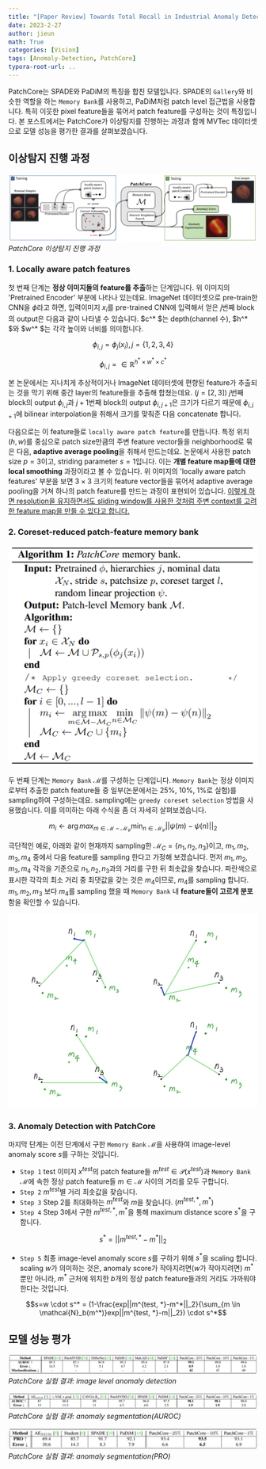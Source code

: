 ```yaml
---
title: "[Paper Review] Towards Total Recall in Industrial Anomaly Detection"
date: 2023-2-27
author: jieun
math: True
categories: [Vision]
tags: [Anomaly-Detection, PatchCore]
typora-root-url: ..
---
```


PatchCore는 SPADE와 PaDiM의 특징을 합친 모델입니다. SPADE의 `Gallery`와 비슷한 역할을 하는 `Memory Bank`를 사용하고, PaDiM처럼 patch level 접근법을 사용합니다. 특히 이웃한 pixel feature들을 묶어서 patch feature를 구성하는 것이 특징입니다. 본 포스트에서는 PatchCore가 이상탐지를 진행하는 과정과 함께 MVTec 데이터셋으로 모델 성능을 평가한 결과를 살펴보겠습니다.



## 이상탐지 진행 과정

![](/assets/img/ad/patchcore.jpg)
_PatchCore 이상탐지 진행 과정_

### 1. Locally aware patch features

첫 번째 단계는 **정상 이미지들의 feature를 추출**하는 단계입니다. 위 이미지의 'Pretrained Encoder' 부분에 나타나 있는데요. ImageNet 데이터셋으로 pre-train한 CNN을 $\phi$라고 하면, 입력이미지 $x_i$를 pre-trained CNN에 입력해서 얻은 $j$번째 block의 output은 다음과 같이 나타낼 수 있습니다. $c^* $는 depth(channel 수), $h^* $와 $w^* $는 각각 높이와 너비를 의미합니다.

$$\phi_{i,j}=\phi_j(x_i), j=\{ 1,2,3,4 \}$$ 

$$\phi_{i,j}= \in \mathbb{R}^{h^* \times w^* \times c^*}$$

본 논문에서는 지나치게 추상적이거나 ImageNet 데이터셋에 편향된 feature가 추출되는 것을 막기 위해 중간 layer의 feature들을 추출해 합쳤는데요. ($j=[2,3]$)  $j$번째 block의 output $\phi_{i,j}$과 $j+1$번째 block의 output $\phi_{i,j+1}$은 크기가 다르기 때문에 $\phi_{i,j+1}$에 bilinear interpolation을 취해서 크기를 맞춰준 다음 concatenate 합니다.

다음으로는 이 feature들로 `locally aware patch feature`를 만듭니다. 특정 위치 $(h,w)$를 중심으로 patch size만큼의 주변 feature vector들을 neighborhood로 묶은 다음, **adaptive average pooling**을 취해서 만드는데요. 논문에서 사용한 patch size $p=3$이고, striding parameter $s=1$입니다. 이는 **개별 feature map들에 대한 local smoothing** 과정이라고 볼 수 있습니다. 위 이미지의 'locally aware patch features' 부분을 보면 $3 \times 3$ 크기의 feature vector들을 묶어서 adaptive average pooling을 거쳐 하나의 patch feature를 만드는 과정이 표현되어 있습니다. <u>이렇게 하면 resolution을 유지하면서도 sliding window를 사용한 것처럼 주변 context를 고려한 feature map을 만들 수 있다고 합니다.</u>

### 2. Coreset-reduced patch-feature memory bank

![](/assets/img/ad/mb.jpg)

두 번째 단계는 `Memory Bank` $\mathcal{M}$를 구성하는 단계입니다. `Memory Bank`는 정상 이미지로부터 추출한 patch feature들 중 일부(논문에서는 25%, 10%, 1%로 실험)를 sampling하여 구성하는데요. sampling에는 `greedy coreset selection` 방법을 사용했습니다. 이를 의미하는 아래 수식을 좀 더 자세히 살펴보겠습니다.

$$m_i \leftarrow \arg max_{m \in {\mathcal{M} - \mathcal{M_C}}}\min_{n \in \mathcal{M_C}} ||\psi(m)-\psi(n)||_2$$

극단적인 예로, 아래와 같이 현재까지 sampling한 $\mathcal{M}_C= \{ n_1, n_2, n_3 \}$이고, $m_1, m_2, m_3, m_4$ 중에서 다음 feature를 sampling 한다고 가정해 보겠습니다. 먼저 $m_1, m_2, m_3, m_4$ 각각을 기준으로 $n_1, n_2, n_3$과의 거리를 구한 뒤 최솟값을 찾습니다. 파란색으로 표시한 각각의 최소 거리 중 최댓값을 갖는 것은 $m_4$이므로, $m_4$를 sampling 합니다. $m_1, m_2, m_3$ 보다 $m_4$를 sampling 했을 때 `Memory Bank` 내 **feature들이 고르게 분포**함을 확인할 수 있습니다.

![](/assets/img/ad/mb2.jpeg)

### 3. Anomaly Detection with PatchCore

마지막 단계는 이전 단계에서 구한 `Memory Bank` $\mathcal{M}$을 사용하여 image-level anomaly score $s$를 구하는 것입니다.

- `Step 1` test 이미지 $x^{test}$의 patch feature들 $m^{test} \in \mathcal{P}(x^{test})$과 `Memory Bank` $\mathcal{M}$에 속한 정상 patch feature들 $m \in \mathcal{M}$ 사이의 거리를 모두 구합니다.
- `Step 2` $m^{test}$별 거리 최솟값을 찾습니다.
- `Step 3` Step 2를 최대화하는 $m^{test}$와 $m$을 찾습니다. ($m^{test, \ast}, m^\ast$)
- `Step 4` Step 3에서 구한 $m^{test, \ast}, m^\ast$을 통해 maximum distance score $s^*$을 구합니다.

$$s^*=||m^{test, *}-m^*||_2$$

- `Step 5` 최종 image-level anomaly score $s$를 구하기 위해 $s^\ast$을 scaling 합니다. scaling $w$가 의미하는 것은, anomaly score가 작아지려면($w$가 작아지려면) $m^\ast$뿐만 아니라,  $m^\ast$ 근처에 위치한 $b$개의 정상 patch feature들과의 거리도 가까워야 한다는 것입니다.

$$s=w \cdot s^* = (1-\frac{exp||m^{test, *}-m^*||_2}{\sum_{m \in \mathcal{N}_b(m^*)}exp||m^{test, *}-m||_2}) \cdot s^*$$



## 모델 성능 평가

![](/assets/img/ad/patchcore_res1.jpg)
_PatchCore 실험 결과: image level anomaly detection_

![](/assets/img/ad/patchcore_res2.jpg)
_PatchCore 실험 결과: anomaly segmentation(AUROC)_

![](/assets/img/ad/patchcore_res3.jpg)
_PatchCore 실험 결과: anomaly segmentation(PRO)_
